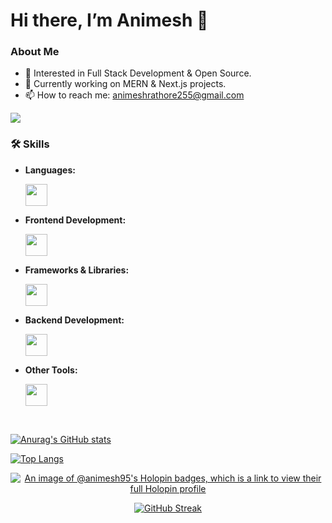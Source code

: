   # Hi there, I’m Animesh 👋 

  ### About Me

- 👀 Interested in Full  Stack Development & Open Source.
- 🌱 Currently working on MERN & Next.js projects.
- 📫 How to reach me: [animeshrathore255@gmail.com](mailto:animeshrathore255@gmail.com)

 ![](https://komarev.com/ghpvc/?username=animesh156&color=ff69b4)

  


### 🛠️ Skills

- **Languages:**
  
  <a href="https://skillicons.dev">
    <img src="https://skillicons.dev/icons?i=c,cpp,java" height="35" />
  </a>

- **Frontend Development:**
  
  <a href="https://skillicons.dev">
    <img src="https://skillicons.dev/icons?i=html,javascript,css" height="35" />
  </a>

- **Frameworks & Libraries:**
  
  <a href="https://skillicons.dev">
    <img src="https://skillicons.dev/icons?i=react,nextjs,expressjs,redux,tailwindcss,bootstrap,daisyui" height="35" />
  </a>

- **Backend Development:**
  
  <a href="https://skillicons.dev">
    <img src="https://skillicons.dev/icons?i=nodejs,mongodb,postgresql,mongoose" height="35" />
  </a>

- **Other Tools:**
   
  <a href="https://skillicons.dev">
    <img src="https://skillicons.dev/icons?i=git,vscode,postman" height="35" />
  </a>

<br>

<div>

 [![Anurag's GitHub stats](https://github-readme-stats.vercel.app/api?username=animesh156&rank_icon=github&&show_icons=true&theme=radical)](https://github.com/anuraghazra/github-readme-stats)

  [![Top Langs](https://github-readme-stats.vercel.app/api/top-langs/?username=animesh156&layout=compact&theme=dracula)](https://github.com/anuraghazra/github-readme-stats)
  
</div>



<div align="center">

  [![An image of @animesh95's Holopin badges, which is a link to view their full Holopin profile](https://holopin.me/animesh95)](https://holopin.io/@animesh95)
  
 
  
[![GitHub Streak](https://streak-stats.demolab.com?user=animesh156&theme=bear&hide_border=true&short_numbers=true)](https://git.io/streak-stats)
  
 
  
 
</div>
